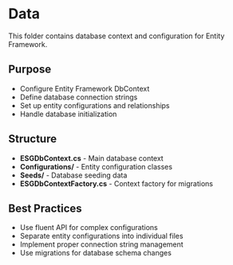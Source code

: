 # Data

This folder contains database context and configuration for Entity Framework.

## Purpose
- Configure Entity Framework DbContext
- Define database connection strings
- Set up entity configurations and relationships
- Handle database initialization

## Structure
- **ESGDbContext.cs** - Main database context
- **Configurations/** - Entity configuration classes
- **Seeds/** - Database seeding data
- **ESGDbContextFactory.cs** - Context factory for migrations

## Best Practices
- Use fluent API for complex configurations
- Separate entity configurations into individual files
- Implement proper connection string management
- Use migrations for database schema changes
